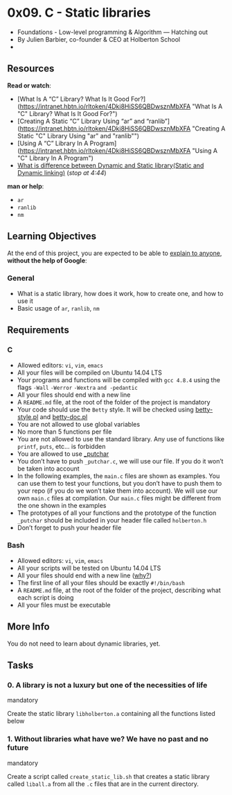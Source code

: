 # 0x09. C - Static libraries

-   Foundations - Low-level programming & Algorithm ― Hatching out
-   By Julien Barbier, co-founder & CEO at Holberton School
- 
## Resources

**Read or watch**:

-   [What Is A “C” Library? What Is It Good For?](https://intranet.hbtn.io/rltoken/4Dki8HiSS6QBDwsznMbXFA "What Is A "C" Library? What Is It Good For?")
-   [Creating A Static “C” Library Using “ar” and “ranlib”](https://intranet.hbtn.io/rltoken/4Dki8HiSS6QBDwsznMbXFA "Creating A Static "C" Library Using "ar" and "ranlib"")
-   [Using A “C” Library In A Program](https://intranet.hbtn.io/rltoken/4Dki8HiSS6QBDwsznMbXFA "Using A "C" Library In A Program")
-   [What is difference between Dynamic and Static library(Static and Dynamic linking)](https://intranet.hbtn.io/rltoken/wC9HCOvJwa_Co1nZuL4QMA "What is difference between Dynamic and Static library(Static and Dynamic linking)")  (_stop at 4:44_)

**man or help**:

-   `ar`
-   `ranlib`
-   `nm`

## Learning Objectives

At the end of this project, you are expected to be able to  [explain to anyone](https://intranet.hbtn.io/rltoken/9pxXHdbXznA4SYhiXG08MA "explain to anyone"),  **without the help of Google**:

### General

-   What is a static library, how does it work, how to create one, and how to use it
-   Basic usage of  `ar`,  `ranlib`,  `nm`

## Requirements

### C

-   Allowed editors:  `vi`,  `vim`,  `emacs`
-   All your files will be compiled on Ubuntu 14.04 LTS
-   Your programs and functions will be compiled with  `gcc 4.8.4`  using the flags  `-Wall`  `-Werror`  `-Wextra`  `and -pedantic`
-   All your files should end with a new line
-   A  `README.md`  file, at the root of the folder of the project is mandatory
-   Your code should use the  `Betty`  style. It will be checked using  [betty-style.pl](https://github.com/holbertonschool/Betty/blob/master/betty-style.pl "betty-style.pl")  and  [betty-doc.pl](https://github.com/holbertonschool/Betty/blob/master/betty-doc.pl "betty-doc.pl")
-   You are not allowed to use global variables
-   No more than 5 functions per file
-   You are not allowed to use the standard library. Any use of functions like  `printf`,  `puts`, etc… is forbidden
-   You are allowed to use  [_putchar](https://github.com/holbertonschool/_putchar.c/blob/master/_putchar.c "_putchar")
-   You don’t have to push  `_putchar.c`, we will use our file. If you do it won’t be taken into account
-   In the following examples, the  `main.c`  files are shown as examples. You can use them to test your functions, but you don’t have to push them to your repo (if you do we won’t take them into account). We will use our own  `main.c`  files at compilation. Our  `main.c`  files might be different from the one shown in the examples
-   The prototypes of all your functions and the prototype of the function  `_putchar`  should be included in your header file called  `holberton.h`
-   Don’t forget to push your header file

### Bash

-   Allowed editors:  `vi`,  `vim`,  `emacs`
-   All your scripts will be tested on Ubuntu 14.04 LTS
-   All your files should end with a new line ([why?](http://unix.stackexchange.com/questions/18743/whats-the-point-in-adding-a-new-line-to-the-end-of-a-file/18789))
-   The first line of all your files should be exactly  `#!/bin/bash`
-   A  `README.md`  file, at the root of the folder of the project, describing what each script is doing
-   All your files must be executable

## More Info

You do not need to learn about dynamic libraries, yet.

## Tasks

### 0. A library is not a luxury but one of the necessities of life

mandatory

Create the static library  `libholberton.a`  containing all the functions listed below

### 1. Without libraries what have we? We have no past and no future

mandatory

Create a script called  `create_static_lib.sh`  that creates a static library called  `liball.a`  from all the  `.c`  files that are in the current directory.

